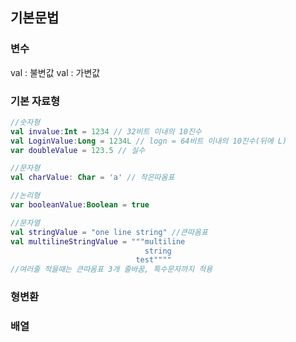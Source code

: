 ## 기본문법


### 변수
 val : 불변값
 val : 가변값
 
### 기본 자료형

```Kotlin
//숫자형
val invalue:Int = 1234 // 32비트 이내의 10진수
val LoginValue:Long = 1234L // logn = 64비트 이내의 10진수(뒤에 L)
var doubleValue = 123.5 // 실수

//문자형
val charValue: Char = 'a' // 작은따옴표

//논리형
var booleanValue:Boolean = true

//문자열
val stringValue = "one line string" //큰따옴표
val multilineStringValue = """multiline
                              string
                            test""""
//여러줄 적을때는 큰따옴표 3개 줄바꿈, 특수문자까지 적용
```


### 형변환




### 배열

























































